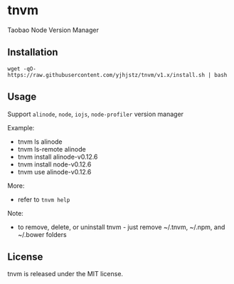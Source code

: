 # tnvm
Taobao Node Version Manager


## Installation
```shell
wget -qO- https://raw.githubusercontent.com/yjhjstz/tnvm/v1.x/install.sh | bash
```

## Usage
Support `alinode`, `node`, `iojs`, `node-profiler` version manager

Example:
 * tnvm ls alinode
 * tnvm ls-remote alinode
 * tnvm install alinode-v0.12.6
 * tnvm install node-v0.12.6
 * tnvm use alinode-v0.12.6

More:
 * refer to `tnvm help`

Note:
  * to remove, delete, or uninstall tnvm - just remove ~/.tnvm, ~/.npm, and ~/.bower folders


## License

tnvm is released under the MIT license.
